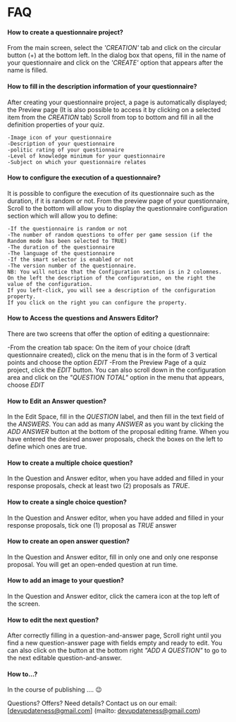 # FAQ

#### How to create a questionnaire project?
From the main screen, select the *'CREATION'* tab and click on the circular button (+) at the bottom left.
In the dialog box that opens, fill in the name of your questionnaire and click on the *'CREATE'* option that appears after the name is filled.

#### How to fill in the description information of your questionnaire?
After creating your questionnaire project, a page is automatically displayed; the Preview page (It is also possible to access it by clicking on a selected item from the *CREATION* tab)
Scroll from top to bottom and fill in all the definition properties of your quiz.

    -Image icon of your questionnaire
    -Description of your questionnaire
    -politic rating of your questionnaire
    -Level of knowledge minimum for your questionnaire
    -Subject on which your questionnaire relates

#### How to configure the execution of a questionnaire?
It is possible to configure the execution of its questionnaire such as the duration, if it is random or not.
From the preview page of your questionnaire, Scroll to the bottom will allow you to display the questionnaire configuration section which will allow you to define:

    -If the questionnaire is random or not
    -The number of random questions to offer per game session (if the Random mode has been selected to TRUE)
    -The duration of the questionnaire
    -The language of the questionnaire
    -If the smart selector is enabled or not
    -The version number of the questionnaire.
    NB: You will notice that the Configuration section is in 2 colomnes.
    On the left the description of the configuration, on the right the value of the configuration.
    If you left-click, you will see a description of the configuration property.
    If you click on the right you can configure the property.

#### How to Access the questions and Answers Editor?
There are two screens that offer the option of editing a questionnaire:

-From the creation tab space: On the item of your choice (draft questionnaire created), click on the menu that is in the form of 3 vertical points and choose the option *EDIT*
-From the Preview Page of a quiz project, click the *EDIT* button. You can also scroll down in the configuration area and click on the *"QUESTION TOTAL"* option in the menu that appears, choose *EDIT*

#### How to Edit an Answer question?
In the Edit Space, fill in the *QUESTION* label, and then fill in the text field of the *ANSWERS*. You can add as many *ANSWER* as you want by clicking the *ADD ANSWER* button at the bottom of the proposal editing frame.
When you have entered the desired answer proposals, check the boxes on the left to define which ones are true.

#### How to create a multiple choice question?
In the Question and Answer editor, when you have added and filled in your response proposals, check at least two (2) proposals as *TRUE*.

#### How to create a single choice question?
In the Question and Answer editor, when you have added and filled in your response proposals, tick one (1) proposal as *TRUE* answer

#### How to create an open answer question?
In the Question and Answer editor, fill in only one and only one response proposal. You will get an open-ended question at run time.

#### How to add an image to your question?
In the Question and Answer editor, click the camera icon at the top left of the screen.

#### How to edit the next question?
After correctly filling in a question-and-answer page, Scroll right until you find a new question-answer page with fields empty and ready to edit.
You can also click on the button at the bottom right *"ADD A QUESTION"* to go to the next editable question-and-answer.

#### How to...?
In the course of publishing .... 😉

Questions? Offers? Need details? Contact us on our email: [devupdateness@gmail.com] (mailto: devupdateness@gmail.com)
